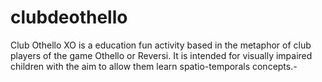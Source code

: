 clubdeothello
=============

Club Othello XO is a education fun activity based in the metaphor of club players of the game Othello or Reversi. It is intended for visually impaired children with the aim to allow them learn spatio-temporals concepts.-
